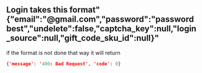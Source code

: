 ## Login takes this format"{\"email\":\"@gmail.com\",\"password\":\"passwordbest\",\"undelete\":false,\"captcha_key\":null,\"login_source\":null,\"gift_code_sku_id\":null}"
if the format is not done that way it will return 
```json
{'message': '400: Bad Request', 'code': 0}
```
